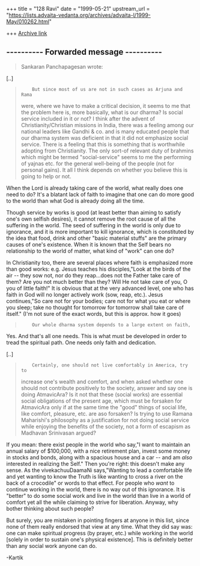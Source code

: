 +++
title = "128 Ravi"
date = "1999-05-21"
upstream_url = "https://lists.advaita-vedanta.org/archives/advaita-l/1999-May/010262.html"

+++
[Archive link](https://lists.advaita-vedanta.org/archives/advaita-l/1999-May/010262.html)

---------- Forwarded message ----------
------------------
> Sankaran Panchapagesan <panchap at ICSL.UCLA.EDU> wrote:
>
[..]

>         But since most of us are not in such cases as Arjuna and Rama
> were, where we have to make a critical decision, it seems to me that the
> problem here is, more basically, what is our dharma? Is social service
> included in it or not?
>         I think after the advent of Christianity/Christian missions in
> India, there was a feeling among our national leaders like Gandhi & co.
> and is many educated people that our dharma system was deficient in that
> it did not emphasize social service. There is a feeling that this is
> something that is worthwhile adopting from Christianity. The only sort-of
> relevant duty of brahmins which might be termed "social-service" seems to
> me the performing of yajnas etc. for the general well-being of the people
> (not for personal gains). It all I think depends on whether you believe
> this is going to help or not.
>
When the Lord is already taking care of the world, what really does one need to
do? It's a blatant lack of faith to imagine that one can do more good to the
world than what God is already doing all the time.

Though service by works is good (at least better than aiming to satisfy one's
own selfish desires), it cannot remove the root cause of all the suffering in
the world. The seed of suffering in the world is only due to ignorance, and it
is more important to kill ignorance, which is constituted by the idea that food,
drink and other "basic material stuffs" are the primary causes of one's
existence. When it is known that the Self bears no relationship to the world of
matter, what kind of "work" can one do?

In Christianity too, there are several places where faith is emphasized more
than good works: e.g. Jesus teaches his disciples,"Look at the birds of the air
-- they sow not, nor do they reap...does not the Father take care of them? Are
you not much better than they? Will He not take care of you, O you of little
faith!"  It is obvious that at the very advanced level, one who has faith in God
will no longer actively work (sow, reap, etc.). Jesus continues,"So care not for
your bodies; care not for what you eat or where you sleep; take no thought for
tomorrow for tomorrow shall take care of itself." (I'm not sure of the exact
words, but this is approx. how it goes)

>         Our whole dharma system depends to a large extent on faith,
>
Yes. And that's all one needs. This is what must be developed in order to tread
the spiritual path. One needs only faith and dedication.

[..]

>         Certainly, one should not live comfortably in America, try to
> increase one's wealth and comfort, and when asked whether one should not
> contribute positively to the society, answer and say one is doing
> AtmavicAra? Is it not that these (social works) are essential social
> obligations of the present age, which must be forsaken for AtmavicAra only
> if at the same time the "good" things of social life, like comfort,
> pleasure, etc. are aso forsaken? Is trying to use Ramana Maharishi's
> philosophy as a justification for not doing social service while enjoying
> the benefits of the society, not a form of escapism as Madhavan Srinivasan
> argued?
>
If you mean: there exist people in the world who say,"I want to maintain an
annual salary of $100,000, with a nice retirement plan, invest some money in
stocks and bonds, along with a spacious house and a car -- and am _also_
interested in realizing the Self." Then you're right: this doesn't make any
sense. As the vivekachuuDaamaNi says,"Wanting to lead a comfortable life and yet
wanting to know the Truth is like wanting to cross a river on the back of a
crocodile" or words to that effect. For people who *want* to continue working in
the world, there is no way out of this ignorance. It is "better" to do some
social work and live in the world than live in a world of comfort yet all the
while claiming to strive for liberation. Anyway, why bother thinking about such
people?

But surely, you are mistaken in pointing fingers at anyone in this list, since
none of them really endorsed that view at any time. What they did say was: one
can make spiritual progress (by prayer, etc.) while working in the world [solely
in order to sustain one's physical existence]. This is definitely better than
any social work anyone can do.

-Kartik
>

